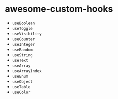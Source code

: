 
# awesome-custom-hooks
* `useBoolean`
* `useToggle`
* `useVisibility`
* `useCounter`
* `useInteger`
* `useRandom`
* `useString`
* `useText`
* `useArray`
* `useArrayIndex`
* `useEnum`
* `useObject`
* `useTable`
* `useColor`



